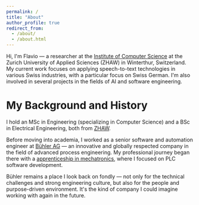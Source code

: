 ```yaml
---
permalink: /
title: "About"
author_profile: true
redirect_from: 
  - /about/
  - /about.html
---
```


Hi, I'm Flavio — a researcher at the [Institute of Computer Science](https://www.zhaw.ch/en/engineering/institutes-centres/init) at the Zurich University of Applied Sciences (ZHAW) in Winterthur, Switzerland.
My current work focuses on applying speech-to-text technologies in various Swiss industries, with a particular focus on Swiss German. I'm also involved in several projects in the fields of AI and software engineering.

My Background and History
=====

I hold an MSc in Engineering (specializing in Computer Science) and a BSc in Electrical Engineering, both from [ZHAW](https://www.zhaw.ch/en/engineering).

Before moving into academia, I worked as a senior software and automation engineer at [Bühler AG](https://www.buhlergroup.com) — an innovative and globally respected company in the field of advanced process engineering. My professional journey began there with a [apprenticeship in mechatronics](https://www.buhlergroup.com/global/de/purpose-community/next-generation/apprenticeships/uzwil/automatiker-in.html), where I focused on PLC software development.

Bühler remains a place I look back on fondly — not only for the technical challenges and strong engineering culture, but also for the people and purpose-driven environment. It's the kind of company I could imagine working with again in the future.

